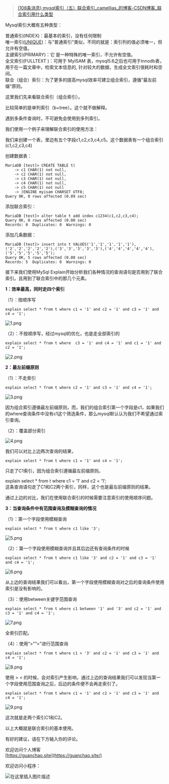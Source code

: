 > [(108条消息) mysql索引（五）联合索引\_camellias\_的博客-CSDN博客\_联合索引用什么类型](https://blog.csdn.net/qq_39708228/article/details/118723989)

Mysql索引大概有五种类型：

普通索引(INDEX)：最基本的索引，没有任何限制  
唯一索引([UNIQUE](https://so.csdn.net/so/search?q=UNIQUE&spm=1001.2101.3001.7020))：与"普通索引"类似，不同的就是：索引列的值必须唯一，但允许有空值。  
主键索引(PRIMARY)：它 是一种特殊的唯一索引，不允许有空值。  
全文索引(FULLTEXT )：可用于 MyISAM 表，mysql5.6之后也可用于innodb表， 用于在一篇文章中，检索文本信息的, 针对较大的数据，生成全文索引很耗时和空间。  
联合（组合）索引：为了更多的提高mysql效率可建立组合索引，遵循”最左前缀“原则。

这里我们先来看联合索引（组合索引）。

比较简单的是单列索引（b+tree）。这个就不做解释。

遇到多条件查询时，不可避免会使用到多列索引。

我们使用一个例子来理解联合索引的使用方法：

我们来创建一个表，里边有五个字段c1,c2,c3,c4,c5。这个数据表有一个组合索引(c1,c2,c3,c4)

创建数据表：

```
MariaDB [test]> CREATE TABLE t(
    -> c1 CHAR(1) not null,
    -> c2 CHAR(1) not null,
    -> c3 CHAR(1) not null,
    -> c4 CHAR(1) not null,
    -> c5 CHAR(1) not null
    -> )ENGINE myisam CHARSET UTF8;
Query OK, 0 rows affected (0.09 sec)
```

添加联合索引：

```
MariaDB [test]> alter table t add index c1234(c1,c2,c3,c4);
Query OK, 0 rows affected (0.00 sec)              
Records: 0  Duplicates: 0  Warnings: 0
```

添加几条数据：

```
MariaDB [test]> insert into t VALUES('1','1','1','1','1'),('2','2','2','2','2'),('3','3','3','3','3'),('4','4','4','4','4'),('5','5','5','5','5');
Query OK, 5 rows affected (0.00 sec)
Records: 5  Duplicates: 0  Warnings: 0
```

接下来我们使用MySql Explain开始分析我们各种情况的查询语句是否用到了联合索引。且用到了联合索引中的那几个元素。

**1：效率最高，同时走四个索引**

（1）：按顺序写

```
explain select * from t where c1 = '1' and c2 = '1' and c3 = '1' and c4 = '1';
```

![1.png](https://img-blog.csdnimg.cn/img_convert/93266812afaa1540318add8fd6be031c.png#pic_center)

（2）：不按顺序写，经过mysql的优化，也是走全部索引的

```
explain select * from t where  c3 = '1' and c4 = '1' and c1 = '1' and c2 = '1';
```

![2.png](https://img-blog.csdnimg.cn/img_convert/ef6235980de627ba43b4eea30c6b8333.png#pic_center)

**2：最左前缀原则**

（1）：不走索引

```
explain select * from t where c2 = '1' and c3 = '1' and c4 = '1';
```

![3.png](https://img-blog.csdnimg.cn/img_convert/0c74eb5d6058f7ff48aeb809ac3ff4bf.png#pic_center)

因为组合索引遵循最左前缀原则，而，我们的组合索引第一个字段是c1，如果我们的where查询条件中没有c1这个筛选条件，那么mysql默认认为我们不希望通过索引查询。

（2）：覆盖部分索引

![4.png](https://img-blog.csdnimg.cn/img_convert/eb122a071220d1f8491485f93eef2c14.png#pic_center)

我们可以对比上边两次查询的结果，

```
explain select * from t where c1 = '1' and c4 = '1';
```

只走了C1索引，因为组合索引遵循最左前缀原则。

explain select \* from t where c1 = ‘1’ and c2 = ‘1’;  
这条查询语句走了C1和C2两个索引，同样，这个也是最左前缀原则的结果。

通过上边的对比，我们在使用联合索引的时候需要注意索引的使用顺序问题。

**3：当查询条件中有范围查询及模糊查询的情况**

（1）：第一个字段使用模糊查询

```
explain select * from t where c1 like '3';
```

![5.png](https://img-blog.csdnimg.cn/img_convert/836f99ab2e81281d7eaa1c085780e3b7.png#pic_center)

（2）：第一个字段使用模糊查询并且其后边还有查询条件的时候

```
explain select * from t where c1 like '3' and c2 = '1' and c3 = '1' and c4 = '1';
```

![6.png](https://img-blog.csdnimg.cn/img_convert/2836129239ad4b5673fa9c8c47d4a212.png#pic_center)

从上边的查询结果我们可以看出，第一个字段使用模糊查询对之后的查询条件使用索引是没有影响的。

（3）：使用between关键字范围查询

```
explain select * from t where c1 between '1' and '3' and c2 = '1' and c3 = '1' and c4 = '1';
```

![7.png](https://img-blog.csdnimg.cn/img_convert/8e938a7b490e58ab7efda28959951a99.png#pic_center)

全索引匹配。

（4）：使用“>”“<”进行范围查询

```
explain select * from t where c1 > '3' and c2 = '1' and c3 = '1' and c4 = '1';
```

![8.png](https://img-blog.csdnimg.cn/img_convert/676b04333624d50b23b9cab05de9fe4a.png#pic_center)

使用 > < 的时候，会对索引产生影响，通过上边的查询结果我们可以发现当第一个字段使用范围查询之后，后边的条件便不会再走索引了。

```
explain select * from t where c1 = '1' and c2 > '1' and c3 = '1' and c4 = '1';
```

![9.png](https://img-blog.csdnimg.cn/img_convert/cf7b2bd624014ecbfbff9985a382cd84.png#pic_center)

这次就是走两个索引C1和C2。

以上大概就是联合索引的基本使用。

有好的建议，请在下方输入你的评论。

欢迎访问个人博客  
[https://guanchao.site](https://guanchao.site/)

欢迎访问小程序：

![在这里插入图片描述](https://img-blog.csdnimg.cn/20210209085646184.png#pic_center)